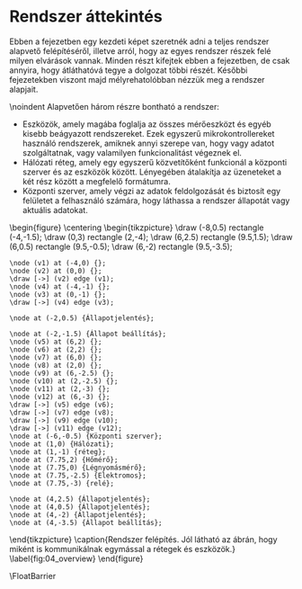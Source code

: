 # Rendszer áttekintés

Ebben a fejezetben egy kezdeti képet szeretnék adni a teljes rendszer alapvető
felépítéséről, illetve arról, hogy az egyes rendszer részek felé milyen elvárások
vannak. Minden részt kifejtek ebben a fejezetben, de csak annyira, hogy átláthatóvá
tegye a dolgozat többi részét. Későbbi fejezetekben viszont majd mélyrehatolóbban
nézzük meg a rendszer alapjait.

\noindent
Alapvetően három részre bontható a rendszer:  

- Eszközök, amely magába foglalja az összes mérőeszközt és egyéb kisebb beágyazott
  rendszereket. Ezek egyszerű mikrokontrollereket használó rendszerek, amiknek
  annyi szerepe van, hogy vagy adatot szolgáltatnak, vagy valamilyen funkcionalitást
  végeznek el.
- Hálózati réteg, amely egy egyszerű közvetítőként funkcionál a központi szerver
  és az eszközök között. Lényegében átalakítja az üzeneteket a két rész között
  a megfelelő formátumra.
- Központi szerver, amely végzi az adatok feldolgozását és biztosít egy felületet
  a felhasználó számára, hogy láthassa a rendszer állapotát vagy aktuális adatokat.

\begin{figure}
  \centering
  \begin{tikzpicture}
    \draw  (-8,0.5) rectangle (-4,-1.5);
    \draw  (0,3) rectangle (2,-4);
    \draw  (6,2.5) rectangle (9.5,1.5);
    \draw  (6,0.5) rectangle (9.5,-0.5);
    \draw  (6,-2) rectangle (9.5,-3.5);

    \node (v1) at (-4,0) {};
    \node (v2) at (0,0) {};
    \draw [->] (v2) edge (v1);
    \node (v4) at (-4,-1) {};
    \node (v3) at (0,-1) {};
    \draw [->] (v4) edge (v3);

    \node at (-2,0.5) {Állapotjelentés};

    \node at (-2,-1.5) {Állapot beállítás};
    \node (v5) at (6,2) {};
    \node (v6) at (2,2) {};
    \node (v7) at (6,0) {};
    \node (v8) at (2,0) {};
    \node (v9) at (6,-2.5) {};
    \node (v10) at (2,-2.5) {};
    \node (v11) at (2,-3) {};
    \node (v12) at (6,-3) {};
    \draw [->] (v5) edge (v6);
    \draw [->] (v7) edge (v8);
    \draw [->] (v9) edge (v10);
    \draw [->] (v11) edge (v12);
    \node at (-6,-0.5) {Központi szerver};
    \node at (1,0) {Hálózati};
    \node at (1,-1) {réteg};
    \node at (7.75,2) {Hőmérő};
    \node at (7.75,0) {Légnyomásmérő};
    \node at (7.75,-2.5) {Elektromos};
    \node at (7.75,-3) {relé};

    \node at (4,2.5) {Állapotjelentés};
    \node at (4,0.5) {Állapotjelentés};
    \node at (4,-2) {Állapotjelentés};
    \node at (4,-3.5) {Állapot beállítás};
  \end{tikzpicture}
  \caption{Rendszer felépítés. Jól látható az ábrán, hogy miként is kommunikálnak
  egymással a rétegek és eszközök.}
  \label{fig:04_overview}
\end{figure}

\FloatBarrier

